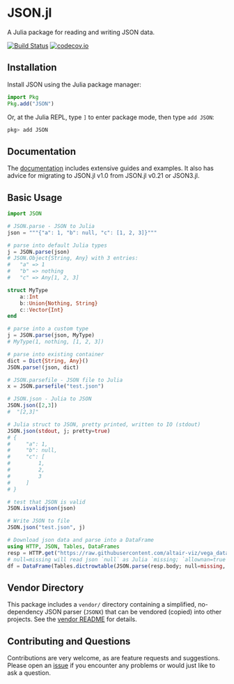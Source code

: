 # JSON.jl

A Julia package for reading and writing JSON data.

[![Build Status](https://github.com/JuliaIO/JSON.jl/workflows/CI/badge.svg)](https://github.com/JuliaIO/JSON.jl/actions/workflows/CI.yml?query=branch%3Amaster)
[![codecov.io](http://codecov.io/github/JuliaIO/JSON.jl/coverage.svg?branch=master)](http://codecov.io/github/JuliaIO/JSON.jl?branch=master)

## Installation

Install JSON using the Julia package manager:
```julia
import Pkg
Pkg.add("JSON")
```
Or, at the Julia REPL, type `]` to enter package mode, then type `add JSON`:
```julia
pkg> add JSON
```

## Documentation

The [documentation](https://juliaio.github.io/JSON.jl/stable) includes extensive
guides and examples. It also has advice for migrating to JSON.jl v1.0 from
JSON.jl v0.21 or JSON3.jl.

## Basic Usage

```julia
import JSON

# JSON.parse - JSON to Julia
json = """{"a": 1, "b": null, "c": [1, 2, 3]}"""

# parse into default Julia types
j = JSON.parse(json)
# JSON.Object{String, Any} with 3 entries:
#   "a" => 1
#   "b" => nothing
#   "c" => Any[1, 2, 3]

struct MyType
    a::Int
    b::Union{Nothing, String}
    c::Vector{Int}
end

# parse into a custom type
j = JSON.parse(json, MyType)
# MyType(1, nothing, [1, 2, 3])

# parse into existing container
dict = Dict{String, Any}()
JSON.parse!(json, dict)

# JSON.parsefile - JSON file to Julia
x = JSON.parsefile("test.json")

# JSON.json - Julia to JSON
JSON.json([2,3])
#  "[2,3]"

# Julia struct to JSON, pretty printed, written to IO (stdout)
JSON.json(stdout, j; pretty=true)
# {
#     "a": 1,
#     "b": null,
#     "c": [
#         1,
#         2,
#         3
#     ]
# }

# test that JSON is valid
JSON.isvalidjson(json)

# Write JSON to file
JSON.json("test.json", j)

# Download json data and parse into a DataFrame
using HTTP, JSON, Tables, DataFrames
resp = HTTP.get("https://raw.githubusercontent.com/altair-viz/vega_datasets/master/vega_datasets/_data/wheat.json")
# null=missing will read json `null` as Julia `missing; `allownan=true` parses all numbers as Float64
df = DataFrame(Tables.dictrowtable(JSON.parse(resp.body; null=missing, allownan=true)))
```

## Vendor Directory

This package includes a `vendor/` directory containing a simplified,
no-dependency JSON parser (`JSONX`) that can be vendored (copied) into other
projects. See the [vendor README](vendor/README.md) for details.

## Contributing and Questions

Contributions are very welcome, as are feature requests and suggestions. Please
open an [issue](https://github.com/JuliaIO/JSON.jl/issues) if you encounter any
problems or would just like to ask a question.
